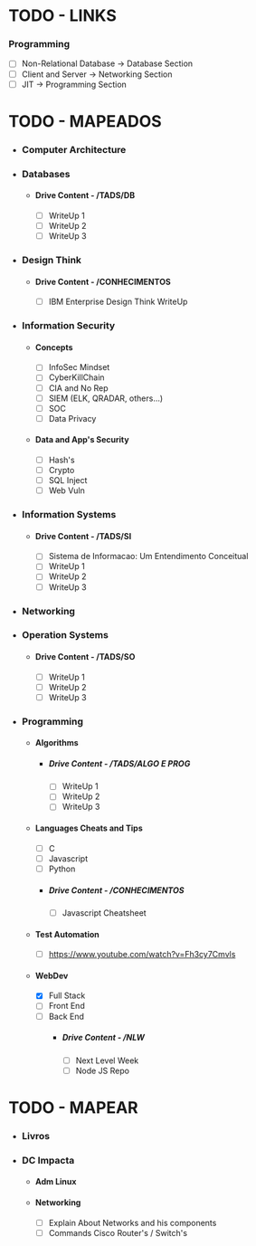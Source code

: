 # TODO - LINKS

### Programming

- [ ] Non-Relational Database -> Database Section
- [ ] Client and Server -> Networking Section
- [ ] JIT -> Programming Section

# TODO - MAPEADOS

- ### Computer Architecture

- ### Databases

  - #### Drive Content - /TADS/DB
    - [ ] WriteUp 1
    - [ ] WriteUp 2
    - [ ] WriteUp 3

- ### Design Think

  - #### Drive Content - /CONHECIMENTOS
    - [ ] IBM Enterprise Design Think WriteUp

- ### Information Security
  - #### Concepts
    - [ ] InfoSec Mindset
    - [ ] CyberKillChain
    - [ ] CIA and No Rep
    - [ ] SIEM (ELK, QRADAR, others...)
    - [ ] SOC
    - [ ] Data Privacy
  - #### Data and App's Security
    - [ ] Hash's
    - [ ] Crypto
    - [ ] SQL Inject
    - [ ] Web Vuln
- ### Information Systems

  - #### Drive Content - /TADS/SI
    - [ ] Sistema de Informacao: Um Entendimento Conceitual
    - [ ] WriteUp 1
    - [ ] WriteUp 2
    - [ ] WriteUp 3

- ### Networking

- ### Operation Systems

  - #### Drive Content - /TADS/SO
    - [ ] WriteUp 1
    - [ ] WriteUp 2
    - [ ] WriteUp 3

- ### Programming
  - #### Algorithms
    - ##### Drive Content - /TADS/ALGO E PROG
      - [ ] WriteUp 1
      - [ ] WriteUp 2
      - [ ] WriteUp 3
  - #### Languages Cheats and Tips
    - [ ] C
    - [ ] Javascript
    - [ ] Python
    - ##### Drive Content - /CONHECIMENTOS
      - [ ] Javascript Cheatsheet
  - #### Test Automation
    - [ ] https://www.youtube.com/watch?v=Fh3cy7Cmvls
  - #### WebDev
    - [x] Full Stack
    - [ ] Front End
    - [ ] Back End
      - ##### Drive Content - /NLW
        - [ ] Next Level Week
        - [ ] Node JS Repo

# TODO - MAPEAR

- ### Livros

- ### DC Impacta

  - #### Adm Linux
  - #### Networking
    - [ ] Explain About Networks and his components
    - [ ] Commands Cisco Router's / Switch's
